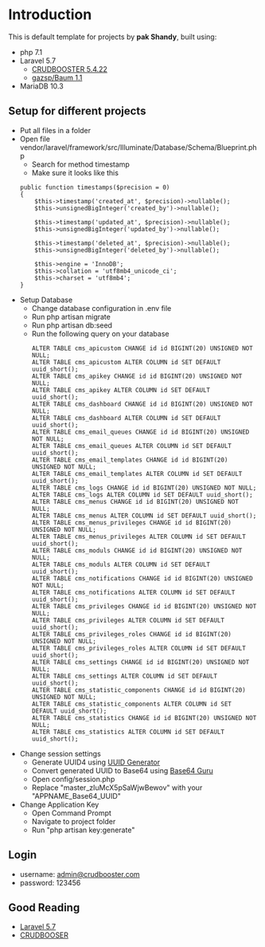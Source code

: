 # Introduction
This is default template for projects by __pak Shandy__, built using:

- php 7.1
- Laravel 5.7
	- [CRUDBOOSTER 5.4.22](http://crudbooster.com/doc/5.3/installation)
	- [gazsp/Baum 1.1](https://github.com/gazsp/baum)
- MariaDB 10.3

## Setup for different projects

- Put all files in a folder
- Open file vendor/laravel/framework/src/Illuminate/Database/Schema/Blueprint.php
	- Search for method timestamp
	- Make sure it looks like this
	```
	public function timestamps($precision = 0)
    {
        $this->timestamp('created_at', $precision)->nullable();
        $this->unsignedBigInteger('created_by')->nullable();

        $this->timestamp('updated_at', $precision)->nullable();
        $this->unsignedBigInteger('updated_by')->nullable();

        $this->timestamp('deleted_at', $precision)->nullable();
        $this->unsignedBigInteger('deleted_by')->nullable();

        $this->engine = 'InnoDB';
        $this->collation = 'utf8mb4_unicode_ci';
        $this->charset = 'utf8mb4';
    }
	```
- Setup Database
	- Change database configuration in .env file
	- Run php artisan migrate
	- Run php artisan db:seed
	- Run the following query on your database
		```
		ALTER TABLE cms_apicustom CHANGE id id BIGINT(20) UNSIGNED NOT NULL;
		ALTER TABLE cms_apicustom ALTER COLUMN id SET DEFAULT uuid_short();
		ALTER TABLE cms_apikey CHANGE id id BIGINT(20) UNSIGNED NOT NULL;
		ALTER TABLE cms_apikey ALTER COLUMN id SET DEFAULT uuid_short();
		ALTER TABLE cms_dashboard CHANGE id id BIGINT(20) UNSIGNED NOT NULL;
		ALTER TABLE cms_dashboard ALTER COLUMN id SET DEFAULT uuid_short();
		ALTER TABLE cms_email_queues CHANGE id id BIGINT(20) UNSIGNED NOT NULL;
		ALTER TABLE cms_email_queues ALTER COLUMN id SET DEFAULT uuid_short();
		ALTER TABLE cms_email_templates CHANGE id id BIGINT(20) UNSIGNED NOT NULL;
		ALTER TABLE cms_email_templates ALTER COLUMN id SET DEFAULT uuid_short();
		ALTER TABLE cms_logs CHANGE id id BIGINT(20) UNSIGNED NOT NULL;
		ALTER TABLE cms_logs ALTER COLUMN id SET DEFAULT uuid_short();
		ALTER TABLE cms_menus CHANGE id id BIGINT(20) UNSIGNED NOT NULL;
		ALTER TABLE cms_menus ALTER COLUMN id SET DEFAULT uuid_short();
		ALTER TABLE cms_menus_privileges CHANGE id id BIGINT(20) UNSIGNED NOT NULL;
		ALTER TABLE cms_menus_privileges ALTER COLUMN id SET DEFAULT uuid_short();
		ALTER TABLE cms_moduls CHANGE id id BIGINT(20) UNSIGNED NOT NULL;
		ALTER TABLE cms_moduls ALTER COLUMN id SET DEFAULT uuid_short();
		ALTER TABLE cms_notifications CHANGE id id BIGINT(20) UNSIGNED NOT NULL;
		ALTER TABLE cms_notifications ALTER COLUMN id SET DEFAULT uuid_short();
		ALTER TABLE cms_privileges CHANGE id id BIGINT(20) UNSIGNED NOT NULL;
		ALTER TABLE cms_privileges ALTER COLUMN id SET DEFAULT uuid_short();
		ALTER TABLE cms_privileges_roles CHANGE id id BIGINT(20) UNSIGNED NOT NULL;
		ALTER TABLE cms_privileges_roles ALTER COLUMN id SET DEFAULT uuid_short();
		ALTER TABLE cms_settings CHANGE id id BIGINT(20) UNSIGNED NOT NULL;
		ALTER TABLE cms_settings ALTER COLUMN id SET DEFAULT uuid_short();
		ALTER TABLE cms_statistic_components CHANGE id id BIGINT(20) UNSIGNED NOT NULL;
		ALTER TABLE cms_statistic_components ALTER COLUMN id SET DEFAULT uuid_short();
		ALTER TABLE cms_statistics CHANGE id id BIGINT(20) UNSIGNED NOT NULL;
		ALTER TABLE cms_statistics ALTER COLUMN id SET DEFAULT uuid_short();
		```
- Change session settings
	- Generate UUID4 using [UUID Generator](https://www.uuidgenerator.net/version4)
	- Convert generated UUID to Base64 using [Base64 Guru](https://base64.guru/converter/encode/hex)
	- Open config/session.php
	- Replace "master_zIuMcX5pSaWjwBewov" with your "APPNAME_Base64_UUID"
- Change Application Key
	- Open Command Prompt
	- Navigate to project folder
	- Run "php artisan key:generate"

## Login

- username: admin@crudbooster.com
- password: 123456

## Good Reading

- [Laravel 5.7](https://laravel.com/docs/5.7/)
- [CRUDBOOSER](http://crudbooster.com/doc/5.3/installation)